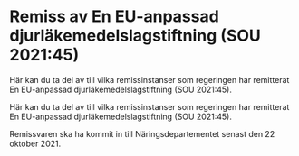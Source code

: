 # Remiss av En EU-anpassad djurläkemedelslagstiftning (SOU 2021:45)

Här kan du ta del av till vilka remissinstanser som regeringen har remitterat En EU-anpassad djurläkemedelslagstiftning (SOU 2021:45).

Här kan du ta del av till vilka remissinstanser som regeringen har remitterat En EU-anpassad djurläkemedelslagstiftning (SOU 2021:45).

Remissvaren ska ha kommit in till Näringsdepartementet senast den 22
oktober 2021.
